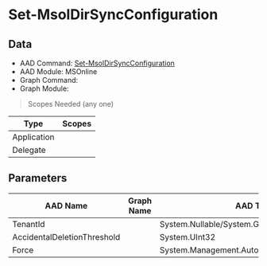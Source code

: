 # Set-MsolDirSyncConfiguration

> 

## Data

+ AAD Command: [Set-MsolDirSyncConfiguration](https://docs.microsoft.com/en-us/powershell/module/MSOnline/Set-MsolDirSyncConfiguration)
+ AAD Module: MSOnline
+ Graph Command: []()
+ Graph Module: 

> Scopes Needed (any one)

|Type|Scopes|
|---|---|
|Application||
|Delegate||

## Parameters

|AAD Name|Graph Name|AAD Type|Graph Type|Infos|
|---|---|---|---|---|
|TenantId||System.Nullable/System.Guid|||
|AccidentalDeletionThreshold||System.UInt32|||
|Force||System.Management.Automation.SwitchParameter|||

